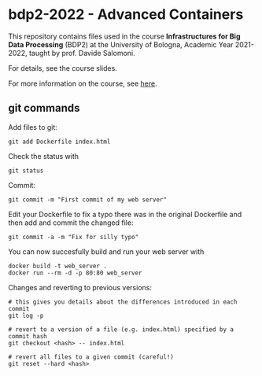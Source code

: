 # bdp2-2022 - Advanced Containers
This repository contains files used in the course <b>Infrastructures for Big Data Processing</b> (BDP2) at the University of Bologna, Academic Year 2021-2022, taught by prof. Davide Salomoni.

For details, see the course slides.

For more information on the course, see <a href=https://www.unibo.it/en/teaching/course-unit-catalogue/course-unit/2021/435337>here</a>.

## git commands

Add files to git:
```
git add Dockerfile index.html

```

Check the status with
```
git status

```

Commit:
```
git commit -m "First commit of my web server"

```

Edit your Dockerfile to fix a typo there was in the original Dockerfile and then add and commit the changed file:
```
git commit -a -m "Fix for silly typo"

```

You can now succesfully build and run your web server with 
```
docker build -t web_server .
docker run --rm -d -p 80:80 web_server

```

Changes and reverting to previous versions:
```
# this gives you details about the differences introduced in each commit
git log -p 

# revert to a version of a file (e.g. index.html) specified by a commit hash
git checkout <hash> -- index.html

# revert all files to a given commit (careful!)
git reset --hard <hash>
```